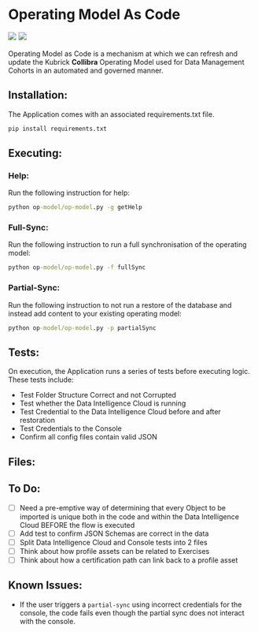 # Operating Model As Code 
<img 
    src="https://img.shields.io/badge/Python-3.9.0-blue.svg" style="padding-bottom: 5px; float: left; margin-right: 5px">

<img 
    src="https://img.shields.io/badge/Beta-0.1-red.svg" style="padding-bottom: 5px;">

Operating Model as Code is a mechanism at which we can refresh and update the Kubrick **Collibra** Operating Model used for Data Management Cohorts in an automated and governed manner.

## Installation:
The Application comes with an associated requirements.txt file.

```cmd
pip install requirements.txt
```

## Executing:
### Help:
Run the following instruction for help:
```cmd
python op-model/op-model.py -g getHelp
```
### Full-Sync:
Run the following instruction to run a full synchronisation of the operating model:
```cmd
python op-model/op-model.py -f fullSync
```
### Partial-Sync:
Run the following instruction to not run a restore of the database and instead add content to your existing operating model:
```cmd
python op-model/op-model.py -p partialSync
```

## Tests:
On execution, the Application runs a series of tests before executing logic. These tests include:

* Test Folder Structure Correct and not Corrupted
* Test whether the Data Intelligence Cloud is running
* Test Credential to the Data Intelligence Cloud before and after restoration
* Test Credentials to the Console
* Confirm all config files contain valid JSON

## Files:


## To Do:
- [ ] Need a pre-emptive way of determining that every Object to be imported is unique both in the code and within the Data Intelligence Cloud BEFORE the flow is executed
- [ ] Add test to confirm JSON Schemas are correct in the data
- [ ] Split Data Intelligence Cloud and Console tests into 2 files
- [ ] Think about how profile assets can be related to Exercises
- [ ] Think about how a certification path can link back to a profile asset

## Known Issues:
* If the user triggers a `partial-sync` using incorrect credentials for the console, the code fails even though the partial sync does not interact with the console.
